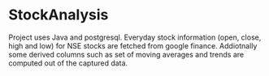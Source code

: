 # StockAnalysis
Project uses Java and postgresql. Everyday stock information (open, close, high and low) for NSE stocks are fetched from google finance. 
Addiotnally some derived columns such as set of moving averages and trends are computed out of the captured data. 
